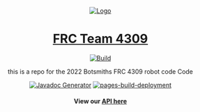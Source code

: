 <p align="center">
  <a href="https://bytebybyte.wixsite.com/botsmiths" target="_blank"><img alt="Logo" src="https://static.wixstatic.com/media/8ebff3_078a31f3d1d94ebc9f03799c35a972ed~mv2.png/v1/fill/w_400,h_318,al_c,usm_0.66_1.00_0.01/8ebff3_078a31f3d1d94ebc9f03799c35a972ed~mv2.png"></a>
</p>
<span align="center">

# [FRC Team 4309](https://bytebybyte.wixsite.com/botsmiths)
[![Build](https://github.com/4H-Botsmiths/FRC-2022/actions/workflows/build.yml/badge.svg?branch=main)](https://github.com/4H-Botsmiths/FRC-2022/actions/workflows/build.yml)

this is a repo for the 2022 Botsmiths FRC 4309 robot code
Code 

[![Javadoc Generator](https://github.com/4H-Botsmiths/FRC-2022/actions/workflows/javadoc.yml/badge.svg)](https://github.com/4H-Botsmiths/FRC-2022/actions/workflows/javadoc.yml)
[![pages-build-deployment](https://github.com/4H-Botsmiths/FRC-2022/actions/workflows/pages/pages-build-deployment/badge.svg)](https://github.com/4H-Botsmiths/FRC-2022/actions/workflows/pages/pages-build-deployment)

#### View our [API here](https://4h-botsmiths.github.io/FRC-2022/)
  
  </span>

